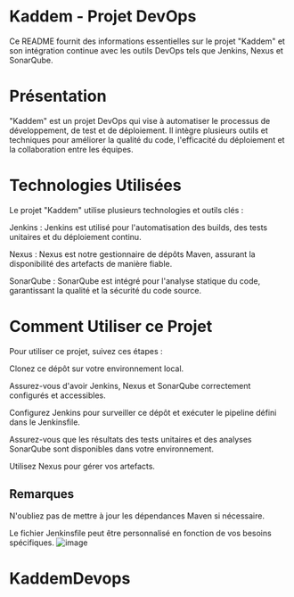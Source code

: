 # **Kaddem - Projet DevOps**

Ce README fournit des informations essentielles sur le projet "Kaddem" et son intégration continue avec les outils DevOps tels que Jenkins, Nexus et SonarQube.

# **Présentation**

"Kaddem" est un projet DevOps qui vise à automatiser le processus de développement, de test et de déploiement. Il intègre plusieurs outils et techniques pour améliorer la qualité du code, l'efficacité du déploiement et la collaboration entre les équipes.

# **Technologies Utilisées**

Le projet "Kaddem" utilise plusieurs technologies et outils clés :

Jenkins : Jenkins est utilisé pour l'automatisation des builds, des tests unitaires et du déploiement continu.

Nexus : Nexus est notre gestionnaire de dépôts Maven, assurant la disponibilité des artefacts de manière fiable.

SonarQube : SonarQube est intégré pour l'analyse statique du code, garantissant la qualité et la sécurité du code source.



# **Comment Utiliser ce Projet**

Pour utiliser ce projet, suivez ces étapes :

Clonez ce dépôt sur votre environnement local.

Assurez-vous d'avoir Jenkins, Nexus et SonarQube correctement configurés et accessibles.

Configurez Jenkins pour surveiller ce dépôt et exécuter le pipeline défini dans le Jenkinsfile.

Assurez-vous que les résultats des tests unitaires et des analyses SonarQube sont disponibles dans votre environnement.

Utilisez Nexus pour gérer vos artefacts.



## **Remarques**

N'oubliez pas de mettre à jour les dépendances Maven si nécessaire.

Le fichier Jenkinsfile peut être personnalisé en fonction de vos besoins spécifiques.
![image](https://github.com/arijhajji-1/Kaddem-Project/assets/61475226/f1108136-a362-4584-af24-0a0ab7eb40ba)





# KaddemDevops
